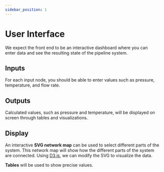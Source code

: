 ```yaml
---
sidebar_position: 1
---
```


# User Interface

We expect the front end to be an interactive dashboard where you can enter data and see the resulting state of the pipeline system.

## Inputs

For each input node, you should be able to enter values such as pressure, temperature, and flow rate.

## Outputs

Calculated values, such as pressure and temperature, will be displayed on screen through tables and visualizations.

## Display

An interactive **SVG network map** can be used to select different parts of the system. This network map will show how the different parts of the system are connected. Using [D3.js](https://d3js.org/), we can modify the SVG to visualize the data.

**Tables** will be used to show precise values.
